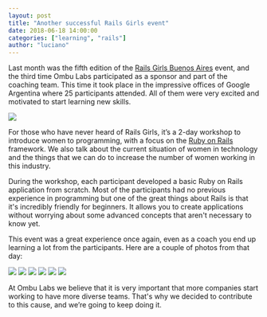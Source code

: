 ```yaml
---
layout: post
title: "Another successful Rails Girls event"
date: 2018-06-18 14:00:00
categories: ["learning", "rails"]
author: "luciano"
---
```


Last month was the fifth edition of the [Rails Girls Buenos Aires](http://railsgirls.com/buenosaires-en.html) event,  and the third time Ombu Labs participated as a sponsor and part of the coaching team. This time it took place in the impressive offices of Google Argentina where 25 participants attended. All of them were very excited and motivated to start learning new skills.

<!--more-->

<img src="/blog/assets/images/rails-girls/everybody.jpg">

For those who have never heard of Rails Girls, it’s a 2-day workshop to introduce women to programming, with a focus on the [Ruby on Rails](https://rubyonrails.org/) framework. We also talk about the current situation of women in technology and the things that we can do to increase the number of women working in this industry.

During the workshop, each participant developed a basic Ruby on Rails application from scratch. Most of the participants had no previous experience in programming but one of the great things about Rails is that it's incredibly friendly for beginners. It allows you to create applications without worrying about some advanced concepts that aren't necessary to know yet.

This event was a great experience once again, even as a coach you end up learning a lot from the participants. Here are a couple of photos from that day:

<img src="/blog/assets/images/rails-girls/group1.jpg">

<img src="/blog/assets/images/rails-girls/teaching.jpg">

<img src="/blog/assets/images/rails-girls/group2.jpg">

<img src="/blog/assets/images/rails-girls/mvc.jpg">

<img src="/blog/assets/images/rails-girls/group3.jpg">

<img src="/blog/assets/images/rails-girls/rails-landing.jpg">

At Ombu Labs we believe that it is very important that more companies start working to have more diverse teams. That's why we decided to contribute to this cause, and we’re going to keep doing it.
